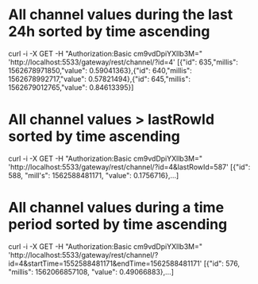 # All channel values during the last 24h sorted by time ascending
curl -i -X GET -H "Authorization:Basic cm9vdDpiYXllb3M=" 'http://localhost:5533/gateway/rest/channel/?id=4'
[{"id": 635,"millis": 1562678971850,"value": 0.59041363},{"id": 640,"millis": 1562678992717,"value": 0.57821494},{"id": 645,"millis": 1562679012765,"value": 0.84613395}]

# All channel values > lastRowId sorted by time ascending
curl -i -X GET -H "Authorization:Basic cm9vdDpiYXllb3M=" 'http://localhost:5533/gateway/rest/channel/?id=4&lastRowId=587'
[{"id": 588, "mill's": 1562588481171, "value": 0.1756716},…]

# All channel values during a time period sorted by time ascending
curl -i -X GET -H "Authorization:Basic cm9vdDpiYXllb3M=" 'http://localhost:5533/gateway/rest/channel/?id=4&startTime=1552588481171&endTime=1562588481171'
[{"id": 576, "millis": 1562066857108, "value": 0.49066883},…]